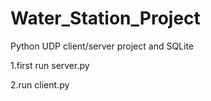 # Water_Station_Project
Python UDP client/server project and SQLite

1.first run server.py

2.run client.py
